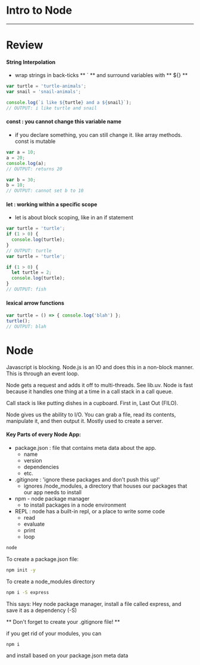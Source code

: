 # Intro to Node
***

# Review

#### String Interpolation
* wrap strings in back-ticks ** ` ** and surround variables with ** ${} **


```js
var turtle = 'turtle-animals';
var snail = 'snail-animals';

console.log(`i like ${turtle} and a ${snail}`);
// OUTPUT: i like turtle and snail
```

#### const : you cannot change this variable name
* if you declare something, you can still change it. like array methods. const is mutable

```js
var a = 10;
a = 20;
console.log(a);
// OUTPUT: returns 20

var b = 30;
b = 10;
// OUTPUT: cannot set b to 10
```

#### let : working within a specific scope
* let is about block scoping, like in an if statement

```js
var turtle = 'turtle';
if (1 > 0) {
  console.log(turtle);
}
// OUTPUT: turtle
var turtle = 'turtle';

if (1 > 0) {
  let turtle = 2;
  console.log(turtle);
}
// OUTPUT: fish
```

#### lexical arrow functions

```js
var turtle = () => { console.log('blah') };
turtle();
// OUTPUT: blah
```

# Node
Javascript is blocking. Node.js is an IO and does this in a non-block manner. This is through an event loop.

Node gets a request and adds it off to multi-threads. See lib.uv. Node is fast because it handles one thing at a time in a call stack in a call queue.

Call stack is like putting dishes in a cupboard. First in, Last Out (FILO).

Node gives us the ability to I/O. You can grab a file, read its contents, manipulate it, and then output it. Mostly used to create a server.

#### Key Parts of every Node App:
* package.json : file that contains meta data about the app.
  * name
  * version
  * dependencies
  * etc.
* .gitignore : 'ignore these packages and don't push this up!'
  * ignores /node_modules, a directory that houses our packages that our app needs to install
* npm - node package manager
  * to install packages in a node environment
* REPL :  node has a built-in repl, or a place to write some code
  * read
  * evaluate
  * print
  * loop


```sh
node
```

To create a package.json file:
```sh
npm init -y
```

To create a node_modules directory
```sh
npm i -S express
```
This says: Hey node package manager, install a file called express, and save it as a dependency (-S)

** Don't forget to create your .gitignore file! **

if you get rid of your modules, you can
```sh
npm i
```
and install based on your package.json meta data

